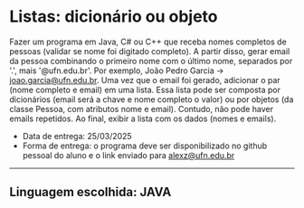 # Listas: dicionário ou objeto
  Fazer um programa em Java, C# ou C++ que receba nomes completos de pessoas (validar se nome foi digitado completo). A partir disso, gerar email da pessoa combinando o primeiro nome com o último nome, separados por '.', mais '@ufn.edu.br'. Por exemplo, João Pedro Garcia -> joao.garcia@ufn.edu.br. Uma vez que o email foi gerado, adicionar o par (nome completo e email) em uma lista. Essa lista pode ser composta por dicionários (email será a chave e nome completo o valor) ou por objetos (da classe Pessoa, com atributos nome e email). Contudo, não pode haver emails repetidos. Ao final, exibir a lista com os dados (nomes e emails).
  * Data de entrega: 25/03/2025
  * Forma de entrega: o programa deve ser disponibilizado no github pessoal do aluno e o link enviado para alexz@ufn.edu.br
---
## Linguagem escolhida: **JAVA**
